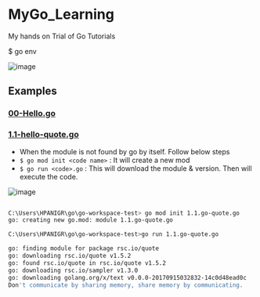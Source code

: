 # MyGo_Learning
My hands on Trial of Go Tutorials

$ go env

![image](https://user-images.githubusercontent.com/24938159/98212317-6a470b00-1f69-11eb-8ec1-0818897e2873.png)

## Examples
### [00-Hello.go](./00-hello.go)

### [1.1-hello-quote.go](./1.1.hello-quote.go)
 * When the module is not found by go by itself. Follow below steps
 * `$ go mod init <code name>` : It will create a new mod
 * `$ go run <code>.go` : This will download the  module & version. Then will execute the code.

![image](https://user-images.githubusercontent.com/24938159/98212594-d3c71980-1f69-11eb-9e61-20fedaa2b0ff.png)

```sh

C:\Users\HPANIGR\go\go-workspace-test> go mod init 1.1.go-quote.go
go: creating new go.mod: module 1.1.go-quote.go

C:\Users\HPANIGR\go\go-workspace-test>go run 1.1.go-quote.go

go: finding module for package rsc.io/quote
go: downloading rsc.io/quote v1.5.2
go: found rsc.io/quote in rsc.io/quote v1.5.2
go: downloading rsc.io/sampler v1.3.0
go: downloading golang.org/x/text v0.0.0-20170915032832-14c0d48ead0c
Don't communicate by sharing memory, share memory by communicating.

```
